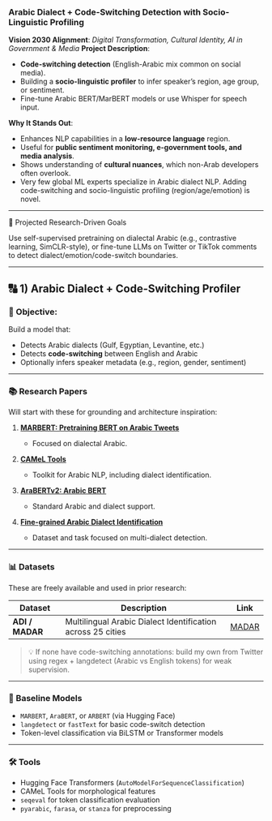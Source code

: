 ### **Arabic Dialect + Code-Switching Detection with Socio-Linguistic Profiling**

**Vision 2030 Alignment**: *Digital Transformation, Cultural Identity, AI in Government & Media*
**Project Description**:

* **Code-switching detection** (English-Arabic mix common on social media).
* Building a **socio-linguistic profiler** to infer speaker’s region, age group, or sentiment.
* Fine-tune Arabic BERT/MarBERT models or use Whisper for speech input.

**Why It Stands Out**:

* Enhances NLP capabilities in a **low-resource language** region.
* Useful for **public sentiment monitoring, e-government tools, and media analysis**.
* Shows understanding of **cultural nuances**, which non-Arab developers often overlook.
* Very few global ML experts specialize in Arabic dialect NLP. Adding code-switching and socio-linguistic profiling (region/age/emotion) is novel.

---



🔬 Projected Research-Driven Goals

Use self-supervised pretraining on dialectal Arabic (e.g., contrastive learning, SimCLR-style), or fine-tune LLMs on Twitter or TikTok comments to detect dialect/emotion/code-switch boundaries.

---

## 🔠 1) Arabic Dialect + Code-Switching Profiler

### 🎯 Objective:

Build a model that:

* Detects Arabic dialects (Gulf, Egyptian, Levantine, etc.)
* Detects **code-switching** between English and Arabic
* Optionally infers speaker metadata (e.g., region, gender, sentiment)

---

### 📚 Research Papers

Will start with these for grounding and architecture inspiration:

1. **[MARBERT: Pretraining BERT on Arabic Tweets](https://aclanthology.org/2021.acl-long.551.pdf)**

   * Focused on dialectal Arabic.
2. **[CAMeL Tools](https://aclanthology.org/2020.lrec-1.868v2.pdf)**

   * Toolkit for Arabic NLP, including dialect identification.
3. **[AraBERTv2: Arabic BERT](https://arxiv.org/abs/2003.00104v2)**

   * Standard Arabic and dialect support.
4. **[Fine-grained Arabic Dialect Identification](https://aclanthology.org/W19-4622.pdf)**

   * Dataset and task focused on multi-dialect detection.

---

### 📊 Datasets

These are freely available and used in prior research:

| Dataset                                          | Description                                                 | Link                                                                     |
| ------------------------------------------------ | ----------------------------------------------------------- | ------------------------------------------------------------------------ |
| **ADI / MADAR**                                  | Multilingual Arabic Dialect Identification across 25 cities | [MADAR](https://sites.google.com/nyu.edu/madar/)                              |


> 💡 If none have code-switching annotations: build my own from Twitter using regex + langdetect (Arabic vs English tokens) for weak supervision.

---

### 🧠 Baseline Models

* `MARBERT`, `AraBERT`, or `ARBERT` (via Hugging Face)
* `langdetect` or `fastText` for basic code-switch detection
* Token-level classification via BiLSTM or Transformer models

---

### 🛠 Tools

* Hugging Face Transformers (`AutoModelForSequenceClassification`)
* CAMeL Tools for morphological features
* `seqeval` for token classification evaluation
* `pyarabic`, `farasa`, or `stanza` for preprocessing
